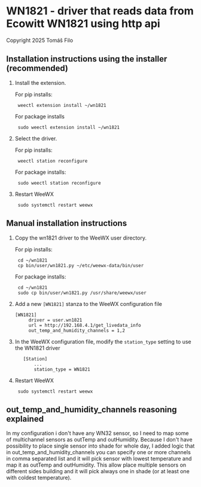 # WN1821 - driver that reads data from Ecowitt WN1821 using http api

Copyright 2025 Tomáš Filo

## Installation instructions using the installer (recommended)

1.  Install the extension.

    For pip installs:

         weectl extension install ~/wn1821

    For package installs

         sudo weectl extension install ~/wn1821

2.  Select the driver.

    For pip installs:

         weectl station reconfigure

    For package installs:

         sudo weectl station reconfigure

3.  Restart WeeWX

         sudo systemctl restart weewx

## Manual installation instructions

1.  Copy the wn1821 driver to the WeeWX user directory.

    For pip installs:

         cd ~/wn1821
         cp bin/user/wn1821.py ~/etc/weewx-data/bin/user

    For package installs:

         cd ~/wn1821
         sudo cp bin/user/wn1821.py /usr/share/weewx/user

2.  Add a new `[WN1821]` stanza to the WeeWX configuration file

        [WN1821]
             driver = user.wn1821
             url = http://192.168.4.1/get_livedata_info
             out_temp_and_humidity_channels = 1,2

3.  In the WeeWX configuration file, modify the `station_type` setting to use the
    WN1821 driver

           [Station]
               ...
               station_type = WN1821

4.  Restart WeeWX

         sudo systemctl restart weewx

## out_temp_and_humidity_channels reasoning explained

In my configuration i don't have any WN32 sensor, so I need to map some of multichannel sensors as outTemp and outHumidity. Because I don't have possibility to place single sensor into shade for whole day, I added logic that in out_temp_and_humidity_channels you can specify one or more channels in comma separated list and it will pick sensor with lowest temperature and map it as outTemp and outHumidity. This allow place multiple sensors on different sides building and it will pick always one in shade (or at least one with coldest temperature).
